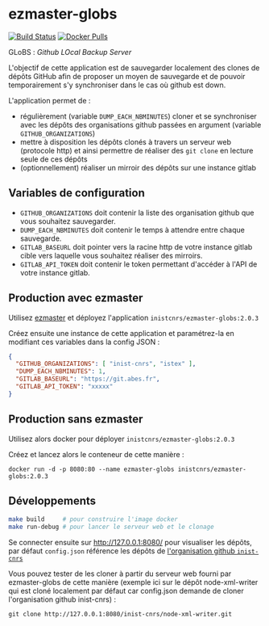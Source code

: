 # ezmaster-globs

[![Build Status](https://travis-ci.org/Inist-CNRS/ezmaster-globs.svg?branch=master)](https://travis-ci.org/Inist-CNRS/ezmaster-globs) [![Docker Pulls](https://img.shields.io/docker/pulls/inistcnrs/ezmaster-globs.svg)](https://registry.hub.docker.com/u/inistcnrs/ezmaster-globs/)

GLoBS : *Github LOcal Backup Server*

L'objectif de cette application est de sauvegarder localement des clones de dépôts GitHub afin de proposer un moyen de sauvegarde et de pouvoir temporairement s'y synchroniser dans le cas où github est down.

L'application permet de :

- régulièrement (variable `DUMP_EACH_NBMINUTES`) cloner et se synchroniser avec les dépôts des organisations github passées en argument (variable `GITHUB_ORGANIZATIONS`)
- mettre à disposition les dépôts clonés à travers un serveur web (protocole http) et ainsi permettre de réaliser des `git clone` en lecture seule de ces dépôts
- (optionnellement) réaliser un mirroir des dépôts sur une instance gitlab

## Variables de configuration

- `GITHUB_ORGANIZATIONS` doit contenir la liste des organisation github que vous souhaitez sauvegarder.
- `DUMP_EACH_NBMINUTES` doit contenir le temps à attendre entre chaque sauvegarde.
- `GITLAB_BASEURL` doit pointer vers la racine http de votre instance gitlab cible vers laquelle vous souhaitez réaliser des mirroirs.
- `GITLAB_API_TOKEN` doit contenir le token permettant d'accéder à l'API de votre instance gitlab.

## Production avec ezmaster

Utilisez [ezmaster](https://github.com/Inist-CNRS/ezmaster) et déployez l'application `inistcnrs/ezmaster-globs:2.0.3`

Créez ensuite une instance de cette application et paramétrez-la en modifiant ces variables dans la config JSON :

```json
{
  "GITHUB_ORGANIZATIONS": [ "inist-cnrs", "istex" ],
  "DUMP_EACH_NBMINUTES": 1,
  "GITLAB_BASEURL": "https://git.abes.fr",
  "GITLAB_API_TOKEN": "xxxxx"
}
```

## Production sans ezmaster

Utilisez alors docker pour déployer `inistcnrs/ezmaster-globs:2.0.3`

Créez et lancez alors le conteneur de cette manière :

```shell
docker run -d -p 8080:80 --name ezmaster-globs inistcnrs/ezmaster-globs:2.0.3
```


## Développements

```bash
make build     # pour construire l'image docker
make run-debug # pour lancer le serveur web et le clonage
```

Se connecter ensuite sur http://127.0.0.1:8080/ pour visualiser les dépôts, par défaut `config.json` référence les dépôts de [l'organisation github `inist-cnrs`](https://github.com/Inist-CNRS/)

Vous pouvez tester de les cloner à partir du serveur web fourni par ezmaster-globs de cette manière (exemple ici sur le dépôt node-xml-writer qui est cloné localement par défaut car config.json demande de cloner l'organisation github inist-cnrs) :

```
git clone http://127.0.0.1:8080/inist-cnrs/node-xml-writer.git
```

